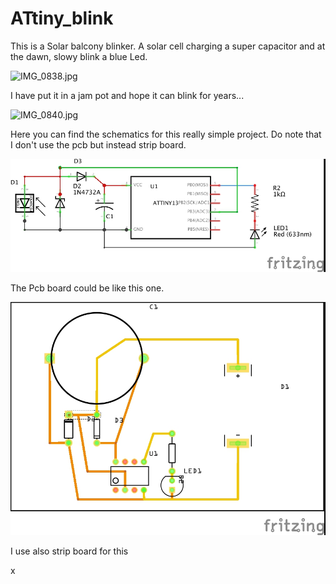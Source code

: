 # ATtiny_blink

This is a Solar balcony blinker. A solar cell charging a super capacitor and at the dawn, slowy blink a blue Led.

![IMG_0838.jpg](/Pict/IMG_0838.jpg)

I have put it in a jam pot and hope it can blink for years...

![IMG_0840.jpg](/Pict/IMG_0840.jpg)

Here you can find the schematics for this really simple project. Do note that I don't use the pcb but instead strip board.

![attiny_blink_schema.jpg](/Pict/attiny_blink_schema.jpg)

The Pcb board could be like this one.

![attiny_blink_pcb.jpg](/Pict/attiny_blink_pcb.jpg)

I use also strip board for this


x

